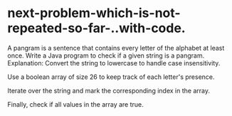 # next-problem-which-is-not-repeated-so-far-..with-code.
A pangram is a sentence that contains every letter of the alphabet at least once. Write a Java program to check if a given string is a pangram.
Explanation:
Convert the string to lowercase to handle case insensitivity.

Use a boolean array of size 26 to keep track of each letter's presence.

Iterate over the string and mark the corresponding index in the array.

Finally, check if all values in the array are true.
